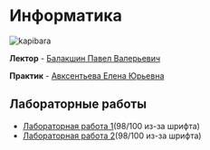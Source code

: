 # Информатика
![kapibara](https://i.pinimg.com/originals/8b/a2/19/8ba219fdbc46bc1e4246af0d235f1da2.gif)



**Лектор** - [Балакшин Павел Валерьевич](https://my.itmo.ru/persons/125598)

**Практик** - [Авксентьева Елена Юрьевна](https://my.itmo.ru/persons/187939)

## Лабораторные работы
* [Лабораторная работа 1](lab1/)(98/100 из-за шрифта)
* [Лабораторная работа 2](lab2/)(98/100 из-за шрифта)

